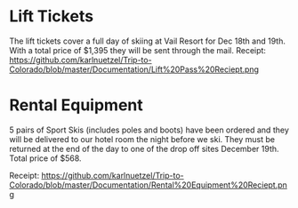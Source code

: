 
# Lift Tickets

The lift tickets cover a full day of skiing at Vail Resort for Dec 18th and 19th.
With a total price of $1,395 they will be sent through the mail.
Receipt:
https://github.com/karlnuetzel/Trip-to-Colorado/blob/master/Documentation/Lift%20Pass%20Reciept.png

# Rental Equipment

5 pairs of Sport Skis (includes poles and boots) have been ordered and they will be
delivered to our hotel room the night before we ski.
They must be returned at the end of the day to  one of the drop off sites December 19th.
Total price of $568.

Receipt: 
https://github.com/karlnuetzel/Trip-to-Colorado/blob/master/Documentation/Rental%20Equipment%20Reciept.png
